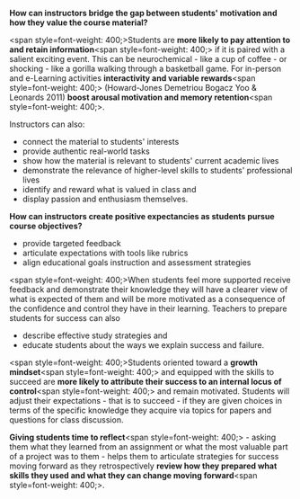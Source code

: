 **How can instructors bridge the gap between students' motivation and how they value the course material?**

<span style=font-weight: 400;>Students are </span>**more likely to pay attention to and retain information**<span style=font-weight: 400;> if it is paired with a salient exciting event. This can be neurochemical - like a cup of coffee - or shocking - like a gorilla walking through a basketball game. For in-person and e-Learning activities </span>**interactivity and variable rewards**<span style=font-weight: 400;> (Howard-Jones Demetriou Bogacz Yoo &amp; Leonards 2011) </span>**boost arousal motivation and memory retention**<span style=font-weight: 400;>.</span>

<p><span style=font-weight: 400;>Instructors can also:</span></p>  <ul>  <li style=font-weight: 400;><span style=font-weight: 400;>connect the material to students' interests</span></li>  <li style=font-weight: 400;><span style=font-weight: 400;>provide authentic real-world tasks</span></li>  <li style=font-weight: 400;><span style=font-weight: 400;>show how the material is relevant to students' current academic lives</span></li>  <li style=font-weight: 400;><span style=font-weight: 400;>demonstrate the relevance of higher-level skills to students' professional lives</span></li>  <li style=font-weight: 400;><span style=font-weight: 400;>identify and reward what is valued in class and</span></li>  <li style=font-weight: 400;><span style=font-weight: 400;>display passion and enthusiasm themselves.</span></li>  </ul>

**How can instructors create positive expectancies as students pursue course objectives?**

<ul>  <li style=font-weight: 400;><span style=font-weight: 400;>provide targeted feedback</span></li>  <li style=font-weight: 400;><span style=font-weight: 400;>articulate expectations with tools like rubrics</span></li>  <li style=font-weight: 400;><span style=font-weight: 400;>align educational goals instruction and assessment strategies</span></li>  </ul>

<span style=font-weight: 400;>When students feel more supported receive feedback and demonstrate their knowledge they will have a clearer view of what is expected of them and will be more motivated as a consequence of the confidence and control they have in their learning. Teachers to prepare students for success can also</span>

<ul>  <li style=font-weight: 400;><span style=font-weight: 400;>describe effective study strategies and</span></li>  <li style=font-weight: 400;><span style=font-weight: 400;>educate students about the ways we explain success and failure.</span></li>  </ul>

<span style=font-weight: 400;>Students oriented toward a </span>**growth mindset**<span style=font-weight: 400;> and equipped with the skills to succeed are </span>**more likely to attribute their success to an internal locus of control**<span style=font-weight: 400;> and remain motivated. Students will adjust their expectations - that is to succeed - if they are given choices in terms of the specific knowledge they acquire via topics for papers and questions for class discussion. </span>

**Giving students time to reflect**<span style=font-weight: 400;> - asking them what they learned from an assignment or what the most valuable part of a project was to them - helps them to articulate strategies for success moving forward as they retrospectively </span>**review how they prepared what skills they used and what they can change moving forward**<span style=font-weight: 400;>.</span>